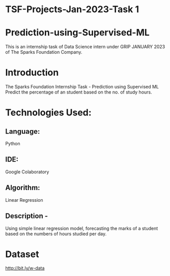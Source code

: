 # TSF-Projects-Jan-2023-Task 1

# Prediction-using-Supervised-ML
This is an internship task of Data Science intern under GRIP JANUARY 2023 of The Sparks Foundation Company.

# Introduction
The Sparks Foundation Internship Task - Prediction using Supervised ML
Predict the percentage of an student based on the no. of study hours.

# Technologies Used:

## Language:
Python

## IDE:
Google Colaboratory

## Algorithm:
Linear Regression

## Description -
Using simple linear regression model, forecasting the marks of a student based on the numbers of hours studied per day.

# Dataset
http://bit.ly/w-data
